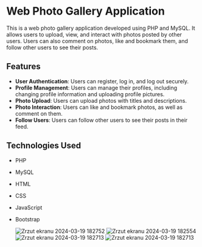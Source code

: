 # Web Photo Gallery Application

This is a web photo gallery application developed using PHP and MySQL. It allows users to upload, view, and interact with photos posted by other users. Users can also comment on photos, like and bookmark them, and follow other users to see their posts.

## Features

- **User Authentication**: Users can register, log in, and log out securely.
- **Profile Management**: Users can manage their profiles, including changing profile information and uploading profile pictures.
- **Photo Upload**: Users can upload photos with titles and descriptions.
- **Photo Interaction**: Users can like and bookmark photos, as well as comment on them.
- **Follow Users**: Users can follow other users to see their posts in their feed.

## Technologies Used
- PHP
- MySQL
- HTML
- CSS
- JavaScript
- Bootstrap

  ![Zrzut ekranu 2024-03-19 182752](https://github.com/JanKrupiniewicz/php-photoApp-system/assets/128649617/7fa07457-4691-447e-862b-86886cdb5d44)
![Zrzut ekranu 2024-03-19 182554](https://github.com/JanKrupiniewicz/php-photoApp-system/assets/128649617/2cc420e8-26de-4053-82fe-f65f942f430a)
![Zrzut ekranu 2024-03-19 182713](https://github.com/JanKrupiniewicz/php-photoApp-system/assets/128649617/6987d0b1-891e-4f5c-bae4-9784609df732)
![Zrzut ekranu 2024-03-19 182713](https://github.com/JanKrupiniewicz/php-photoApp-system/assets/128649617/34a3904a-2a76-4dcd-ac8f-317dbe546376)
